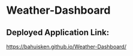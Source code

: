 # Weather-Dashboard







## Deployed Application Link:

https://bahuisken.github.io/Weather-Dashboard/